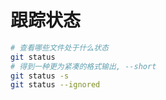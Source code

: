 # 跟踪状态

```sh
# 查看哪些文件处于什么状态
git status
# 得到一种更为紧凑的格式输出, --short
git status -s
git status --ignored
```